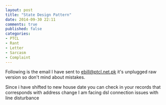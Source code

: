 ```yaml
---
layout: post
title: "State Design Pattern"
date: 2014-09-30 22:11
comments: true
published: false
categories: 
- PTCL
- Rant
- Letter
- Sarcasm
- Complaint
---
```


Following is the email I  have sent to ebill@ptcl.net.pk it's unplugged raw version so don't mind about mistakes.

Since i have shifted to new house date you can check in your records that corresponds with address change I am facing dsl connection issues with line disturbance